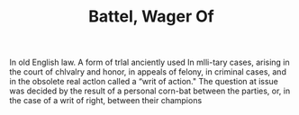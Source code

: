 ---
title: Battel, Wager Of
letter: B
permalink: "/definitions/bld-battel-wager-of.html"
body: In old English law. A form of trlal anciently used In mlli-tary cases, arising
  in the court of chlvalry and honor, in appeals of felony, in criminal cases, and
  in the obsolete real actlon called a “writ of action." The question at issue was
  decided by the result of a personal corn-bat between the parties, or, in the case
  of a writ of right, between their champions
published_at: '2018-07-07'
source: Black's Law Dictionary 2nd Ed (1910)
layout: post
---